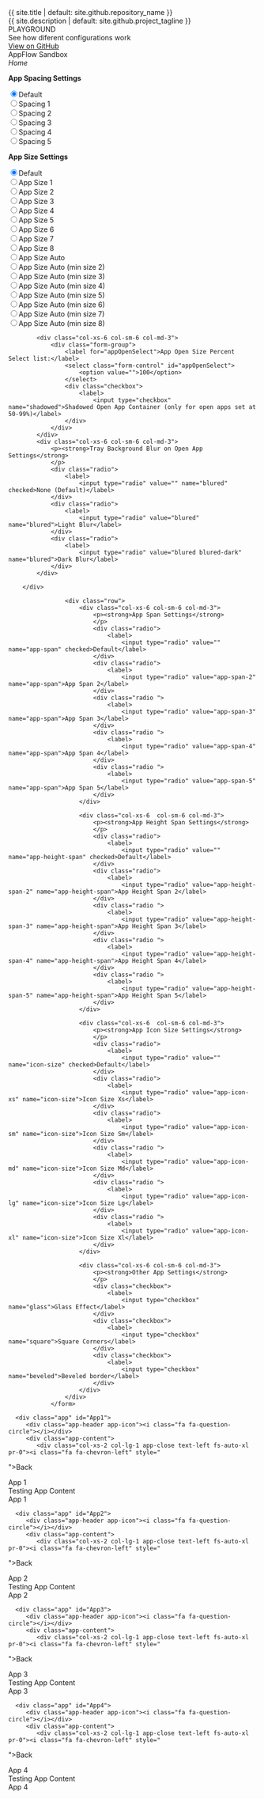 <link rel="stylesheet" href="{{ site.baseurl }}/css/docs.css">
<link rel="stylesheet" type="text/css" href="//fonts.googleapis.com/css?family=Raleway" />
<script type="text/javascript" src="{{ site.baseurl }}/example.js"></script>
<div class="col-xs-12 col-md-3 p-0">
   <div class="col-xs-12 fr fs-auto-h6">{{ site.title | default: site.github.repository_name }}</div>
   <div class="col-xs-12 fr fs-auto-xs text-color-light">{{ site.description | default: site.github.project_tagline }}</div>
</div>
<div class="col-xs-12 col-md-6">
   <div class="fr tc text-color-primary fs-auto-h2">PLAYGROUND</div>
   <div class="fr tc text-color-primary fs-auto-lg">See how diferent configurations work</div>
</div>
<div class="col-xs-12 col-md-3"></div>
<div class="section col-xs-12 btn-row">
   <a href="{{ site.github.repository_url }}" class="btn btn-appflow">View on GitHub</a>
   <div class="btn btn-appflow">AppFlow Sandbox</div>
   <div class="btn btn-appflow"><i class="fa fa-home"><span class="fr">Home</span></i></div>
</div>



<form id="MyAppTrayControls" class="container">
        <div class="row">
            <div class="col-xs-6 col-sm-6 col-md-3">
                <p><strong>App Spacing Settings</strong>
                </p>
                <div class="radio spacing-control">
                    <label>
                        <input type="radio" value="" name="spacing" checked>Default</label>
                </div>
                <div class="radio">
                    <label>
                        <input type="radio" value="spacing-1" name="spacing">Spacing 1</label>
                </div>
                <div class="radio">
                    <label>
                        <input type="radio" value="spacing-2" name="spacing">Spacing 2</label>
                </div>
                <div class="radio ">
                    <label>
                        <input type="radio" value="spacing-3" name="spacing">Spacing 3</label>
                </div>
                <div class="radio ">
                    <label>
                        <input type="radio" value="spacing-4" name="spacing">Spacing 4</label>
                </div>
                <div class="radio ">
                    <label>
                        <input type="radio" value="spacing-5" name="spacing">Spacing 5</label>
                </div>
            </div>
            <div class="col-xs-6 col-sm-6 col-md-3">
                <p><strong>App Size Settings</strong>
                </p>
                <div class="radio app-size-control">
                    <label>
                        <input type="radio" value="" name="app-size" checked>Default</label>
                </div>
                <div class="radio">
                    <label>
                        <input type="radio" value="app-size-1" name="app-size">App Size 1</label>
                </div>
                <div class="radio">
                    <label>
                        <input type="radio" value="app-size-2" name="app-size">App Size 2</label>
                </div>
                <div class="radio ">
                    <label>
                        <input type="radio" value="app-size-3" name="app-size">App Size 3</label>
                </div>
                <div class="radio ">
                    <label>
                        <input type="radio" value="app-size-4" name="app-size">App Size 4</label>
                </div>
                <div class="radio ">
                    <label>
                        <input type="radio" value="app-size-5" name="app-size">App Size 5</label>
                </div>
                <div class="radio ">
                    <label>
                        <input type="radio" value="app-size-6" name="app-size">App Size 6</label>
                </div>
                <div class="radio ">
                    <label>
                        <input type="radio" value="app-size-7" name="app-size">App Size 7</label>
                </div>
                <div class="radio ">
                    <label>
                        <input type="radio" value="app-size-8" name="app-size">App Size 8</label>
                </div>
                <div class="radio ">
                    <label>
                        <input type="radio" value="app-size-auto" name="app-size">App Size Auto</label>
                </div>
                <div class="radio ">
                    <label>
                        <input type="radio" value="app-size-auto-2" name="app-size">App Size Auto (min size 2)</label>
                </div>
                <div class="radio ">
                    <label>
                        <input type="radio" value="app-size-auto-3" name="app-size">App Size Auto (min size 3)</label>
                </div>
                <div class="radio ">
                    <label>
                        <input type="radio" value="app-size-auto-4" name="app-size">App Size Auto (min size 4)</label>
                </div>
                <div class="radio ">
                    <label>
                        <input type="radio" value="app-size-auto-5" name="app-size">App Size Auto (min size 5)</label>
                </div>
                <div class="radio ">
                    <label>
                        <input type="radio" value="app-size-auto-6" name="app-size">App Size Auto (min size 6)</label>
                </div>
                <div class="radio ">
                    <label>
                        <input type="radio" value="app-size-auto-7" name="app-size">App Size Auto (min size 7)</label>
                </div>
                <div class="radio ">
                    <label>
                        <input type="radio" value="app-size-auto-8" name="app-size">App Size Auto (min size 8)</label>
                </div>
            </div>

            <div class="col-xs-6 col-sm-6 col-md-3">
                <div class="form-group">
                    <label for="appOpenSelect">App Open Size Percent Select list:</label>
                    <select class="form-control" id="appOpenSelect">
                        <option value="">100</option>
                    </select>
                    <div class="checkbox">
                        <label>
                            <input type="checkbox" name="shadowed">Shadowed Open App Container (only for open apps set at 50-99%)</label>
                    </div>
                </div>
            </div>
            <div class="col-xs-6 col-sm-6 col-md-3">
                <p><strong>Tray Background Blur on Open App Settings</strong>
                </p>
                <div class="radio">
                    <label>
                        <input type="radio" value="" name="blured" checked>None (Default)</label>
                </div>
                <div class="radio">
                    <label>
                        <input type="radio" value="blured" name="blured">Light Blur</label>
                </div>
                <div class="radio">
                    <label>
                        <input type="radio" value="blured blured-dark" name="blured">Dark Blur</label>
                </div>
            </div>

        </div>
    
                    <div class="row">
                        <div class="col-xs-6 col-sm-6 col-md-3">
                            <p><strong>App Span Settings</strong>
                            </p>
                            <div class="radio">
                                <label>
                                    <input type="radio" value="" name="app-span" checked>Default</label>
                            </div>
                            <div class="radio">
                                <label>
                                    <input type="radio" value="app-span-2" name="app-span">App Span 2</label>
                            </div>
                            <div class="radio ">
                                <label>
                                    <input type="radio" value="app-span-3" name="app-span">App Span 3</label>
                            </div>
                            <div class="radio ">
                                <label>
                                    <input type="radio" value="app-span-4" name="app-span">App Span 4</label>
                            </div>
                            <div class="radio ">
                                <label>
                                    <input type="radio" value="app-span-5" name="app-span">App Span 5</label>
                            </div>
                        </div>

                        <div class="col-xs-6  col-sm-6 col-md-3">
                            <p><strong>App Height Span Settings</strong>
                            </p>
                            <div class="radio">
                                <label>
                                    <input type="radio" value="" name="app-height-span" checked>Default</label>
                            </div>
                            <div class="radio">
                                <label>
                                    <input type="radio" value="app-height-span-2" name="app-height-span">App Height Span 2</label>
                            </div>
                            <div class="radio ">
                                <label>
                                    <input type="radio" value="app-height-span-3" name="app-height-span">App Height Span 3</label>
                            </div>
                            <div class="radio ">
                                <label>
                                    <input type="radio" value="app-height-span-4" name="app-height-span">App Height Span 4</label>
                            </div>
                            <div class="radio ">
                                <label>
                                    <input type="radio" value="app-height-span-5" name="app-height-span">App Height Span 5</label>
                            </div>
                        </div>

                        <div class="col-xs-6  col-sm-6 col-md-3">
                            <p><strong>App Icon Size Settings</strong>
                            </p>
                            <div class="radio">
                                <label>
                                    <input type="radio" value="" name="icon-size" checked>Default</label>
                            </div>
                            <div class="radio">
                                <label>
                                    <input type="radio" value="app-icon-xs" name="icon-size">Icon Size Xs</label>
                            </div>
                            <div class="radio">
                                <label>
                                    <input type="radio" value="app-icon-sm" name="icon-size">Icon Size Sm</label>
                            </div>
                            <div class="radio ">
                                <label>
                                    <input type="radio" value="app-icon-md" name="icon-size">Icon Size Md</label>
                            </div>
                            <div class="radio ">
                                <label>
                                    <input type="radio" value="app-icon-lg" name="icon-size">Icon Size Lg</label>
                            </div>
                            <div class="radio ">
                                <label>
                                    <input type="radio" value="app-icon-xl" name="icon-size">Icon Size Xl</label>
                            </div>
                        </div>

                        <div class="col-xs-6 col-sm-6 col-md-3">
                            <p><strong>Other App Settings</strong>
                            </p>
                            <div class="checkbox">
                                <label>
                                    <input type="checkbox" name="glass">Glass Effect</label>
                            </div>
                            <div class="checkbox">
                                <label>
                                    <input type="checkbox" name="square">Square Corners</label>
                            </div>
                            <div class="checkbox">
                                <label>
                                    <input type="checkbox" name="beveled">Beveled border</label>
                            </div>
                        </div>
                    </div>
                </form>



<div class="tray-wrapper auto-resize col-xs-12 p-0">
   <div class="section app-tray" id="myAppTray">
      
      <div class="app" id="App1">
         <div class="app-header app-icon"><i class="fa fa-question-circle"></i></div>
         <div class="app-content">
            <div class="col-xs-2 col-lg-1 app-close text-left fs-auto-xl pr-0"><i class="fa fa-chevron-left" style="
"></i><span class="fr">Back</span></div>
            <div class="col-xs-8 col-lg-10 fr fs-auto-h3 p-0">App 1</div>
            <div class="col-xs-2 col-lg-1"></div>
            <div class="col-xs-12 fs-auto-h5"> Testing App Content</div>
         </div>
         <div class="app-title">App 1</div>
      </div>

      <div class="app" id="App2">
         <div class="app-header app-icon"><i class="fa fa-question-circle"></i></div>
         <div class="app-content">
            <div class="col-xs-2 col-lg-1 app-close text-left fs-auto-xl pr-0"><i class="fa fa-chevron-left" style="
"></i><span class="fr">Back</span></div>
            <div class="col-xs-8 col-lg-10 fr fs-auto-h3 p-0">App 2</div>
            <div class="col-xs-2 col-lg-1"></div>
            <div class="col-xs-12 fs-auto-h5"> Testing App Content</div>
         </div>
         <div class="app-title">App 2</div>
      </div>

      <div class="app" id="App3">
         <div class="app-header app-icon"><i class="fa fa-question-circle"></i></div>
         <div class="app-content">
            <div class="col-xs-2 col-lg-1 app-close text-left fs-auto-xl pr-0"><i class="fa fa-chevron-left" style="
"></i><span class="fr">Back</span></div>
            <div class="col-xs-8 col-lg-10 fr fs-auto-h3 p-0">App 3</div>
            <div class="col-xs-2 col-lg-1"></div>
            <div class="col-xs-12 fs-auto-h5"> Testing App Content</div>
         </div>
         <div class="app-title">App 3</div>
      </div>

      <div class="app" id="App4">
         <div class="app-header app-icon"><i class="fa fa-question-circle"></i></div>
         <div class="app-content">
            <div class="col-xs-2 col-lg-1 app-close text-left fs-auto-xl pr-0"><i class="fa fa-chevron-left" style="
"></i><span class="fr">Back</span></div>
            <div class="col-xs-8 col-lg-10 fr fs-auto-h3 p-0">App 4</div>
            <div class="col-xs-2 col-lg-1"></div>
            <div class="col-xs-12 fs-auto-h5"> Testing App Content</div>
         </div>
         <div class="app-title">App 4</div>
      </div>
   </div>
</div>
